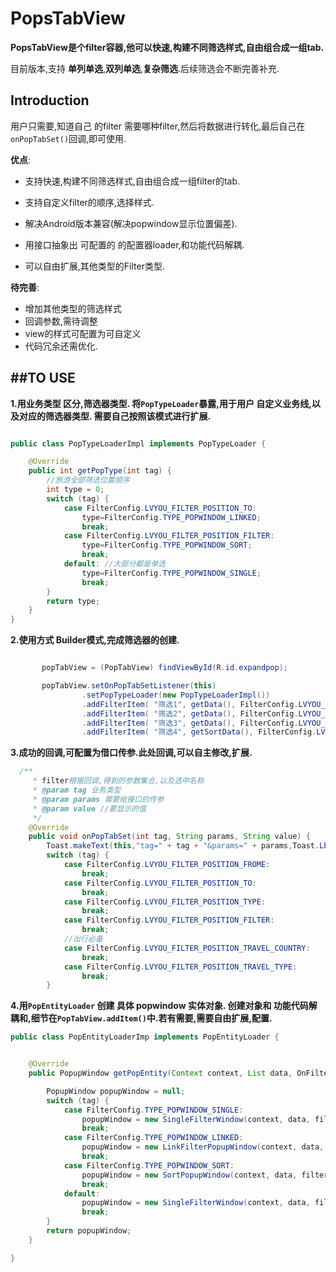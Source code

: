 
PopsTabView
====

**PopsTabView是个filter容器,他可以快速,构建不同筛选样式,自由组合成一组tab.**

目前版本,支持 **单列单选**,**双列单选**,**复杂筛选**.后续筛选会不断完善补充.

Introduction
-------

用户只需要,知道自己 的filter 需要哪种filter,然后将数据进行转化,最后自己在`onPopTabSet()`回调,即可使用.


**优点**:


- 支持快速,构建不同筛选样式,自由组合成一组filter的tab.

- 支持自定义filter的顺序,选择样式.
- 解决Android版本兼容(解决popwindow显示位置偏差).
- 用接口抽象出 可配置的 的配置器loader,和功能代码解耦.
- 可以自由扩展,其他类型的Filter类型.

**待完善**:
- 增加其他类型的筛选样式
- 回调参数,需待调整
- view的样式可配置为可自定义
- 代码冗余还需优化.


##TO USE
-------

**1.用业务类型 区分,筛选器类型. 将`PopTypeLoader`暴露,用于用户 自定义业务线,以及对应的筛选器类型. 需要自己按照该模式进行扩展.**

```java

public class PopTypeLoaderImpl implements PopTypeLoader {

    @Override
    public int getPopType(int tag) {
        //旅游全部筛选位置顺序
        int type = 0;
        switch (tag) {
            case FilterConfig.LVYOU_FILTER_POSITION_TO:
                type=FilterConfig.TYPE_POPWINDOW_LINKED;
                break;
            case FilterConfig.LVYOU_FILTER_POSITION_FILTER:
                type=FilterConfig.TYPE_POPWINDOW_SORT;
                break;
            default: //大部分都是单选
                type=FilterConfig.TYPE_POPWINDOW_SINGLE;
                break;
        }
        return type;
    }
}

```



**2.使用方式 Builder模式,完成筛选器的创建.**

```java

       popTabView = (PopTabView) findViewById(R.id.expandpop);

       popTabView.setOnPopTabSetListener(this)
                .setPopTypeLoader(new PopTypeLoaderImpl())
                .addFilterItem( "筛选1", getData(), FilterConfig.LVYOU_FILTER_POSITION_FROME)
                .addFilterItem( "筛选2", getData(), FilterConfig.LVYOU_FILTER_POSITION_TO)
                .addFilterItem( "筛选3", getData(), FilterConfig.LVYOU_FILTER_POSITION_TYPE)
                .addFilterItem( "筛选4", getSortData(), FilterConfig.LVYOU_FILTER_POSITION_FILTER);


```
**3.成功的回调,可配置为借口传参.此处回调,可以自主修改,扩展.**

```java
  /**
     * filter根据回调,得到的参数集合,以及选中名称
     * @param tag 业务类型
     * @param params 需要给接口的传参
     * @param value //要显示的值
     */
    @Override
    public void onPopTabSet(int tag, String params, String value) {
        Toast.makeText(this,"tag=" + tag + "&params=" + params,Toast.LENGTH_SHORT).show();
        switch (tag) {
            case FilterConfig.LVYOU_FILTER_POSITION_FROME:
                break;
            case FilterConfig.LVYOU_FILTER_POSITION_TO:
                break;
            case FilterConfig.LVYOU_FILTER_POSITION_TYPE:
                break;
            case FilterConfig.LVYOU_FILTER_POSITION_FILTER:
                break;
            //出行必备
            case FilterConfig.LVYOU_FILTER_POSITION_TRAVEL_COUNTRY:
                break;
            case FilterConfig.LVYOU_FILTER_POSITION_TRAVEL_TYPE:
                break;
        }

```


**4.用`PopEntityLoader` 创建 具体 popwindow 实体对象. 创建对象和 功能代码解耦和,细节在`PopTabView.addItem()`中.若有需要,需要自由扩展,配置.**

```java
public class PopEntityLoaderImp implements PopEntityLoader {


    @Override
    public PopupWindow getPopEntity(Context context, List data, OnFilterSetListener filterSetListener, int tag) {

        PopupWindow popupWindow = null;
        switch (tag) {
            case FilterConfig.TYPE_POPWINDOW_SINGLE:
                popupWindow = new SingleFilterWindow(context, data, filterSetListener, tag);
                break;
            case FilterConfig.TYPE_POPWINDOW_LINKED:
                popupWindow = new LinkFilterPopupWindow(context, data, filterSetListener, tag);
                break;
            case FilterConfig.TYPE_POPWINDOW_SORT:
                popupWindow = new SortPopupWindow(context, data, filterSetListener, tag);
                break;
            default:
                popupWindow = new SingleFilterWindow(context, data, filterSetListener, tag);
                break;
        }
        return popupWindow;
    }

}

```




